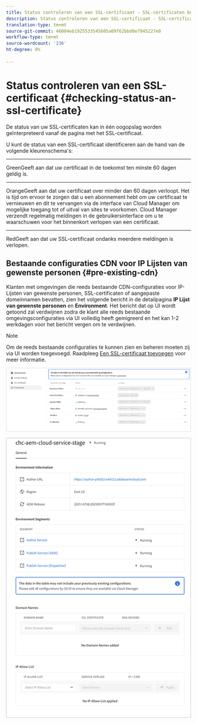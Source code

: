 ```yaml
---
title: Status controleren van een SSL-certificaat - SSL-certificaten beheren
description: Status controleren van een SSL-certificaat - SSL-certificaten beheren
translation-type: tm+mt
source-git-commit: 46004eb1925533545605a09f62bbd0e7945227e0
workflow-type: tm+mt
source-wordcount: '236'
ht-degree: 0%

---
```



# Status controleren van een SSL-certificaat {#checking-status-an-ssl-certificate}

De status van uw SSL-certificaten kan in één oogopslag worden geïnterpreteerd vanaf de pagina met het SSL-certificaat.

U kunt de status van een SSL-certificaat identificeren aan de hand van de volgende kleurenschema&#39;s:

* ****
GreenGeeft aan dat uw certificaat in de toekomst ten minste 60 dagen geldig is.

* ****
OrangeGeeft aan dat uw certificaat over minder dan 60 dagen verloopt. Het is tijd om ervoor te zorgen dat u een abonnement hebt om uw certificaat te vernieuwen en dit te vervangen via de interface van Cloud Manager om mogelijke toegang tot of uitval van sites te voorkomen. Cloud Manager verzendt regelmatig meldingen in de gebruikersinterface om u te waarschuwen voor het binnenkort verlopen van een certificaat.

* ****
RedGeeft aan dat uw SSL-certificaat ondanks meerdere meldingen is verlopen.

## Bestaande configuraties CDN voor IP Lijsten van gewenste personen {#pre-existing-cdn}

Klanten met omgevingen die reeds bestaande CDN-configuraties voor IP-Lijsten van gewenste personen, SSL-certificaten of aangepaste domeinnamen bevatten, zien het volgende bericht in de detailpagina **IP Lijst van gewenste personen** en **Environment**. Het bericht dat op UI wordt getoond zal verdwijnen zodra de klant alle reeds bestaande omgevingsconfiguraties via UI volledig heeft gemigreerd en het kan 1-2 werkdagen voor het bericht vergen om te verdwijnen.

>[!NOTE]
>Om de reeds bestaande configuraties te kunnen zien en beheren moeten zij via UI worden toegevoegd. Raadpleeg [Een SSL-certificaat toevoegen](/help/implementing/cloud-manager/managing-ssl-certifications/add-ssl-certificate.md) voor meer informatie.

![](/help/implementing/cloud-manager/assets/ip-allow-list-1.png)

![](/help/implementing/cloud-manager/assets/ip-allow-list-2.png)